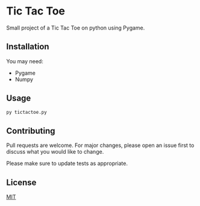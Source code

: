 # Tic Tac Toe

Small project of a Tic Tac Toe on python using Pygame.

## Installation

You may need:

- Pygame
- Numpy

## Usage

```bash
py tictactoe.py
```

## Contributing
Pull requests are welcome. For major changes, please open an issue first to discuss what you would like to change.

Please make sure to update tests as appropriate.

## License
[MIT](https://choosealicense.com/licenses/mit/)
